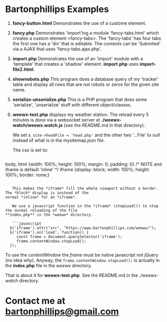 # Bartonphillips Examples

1. **fancy-button.html** Demonstrates the use of a custome element.

1. **fancy.php** Demonstrates 'import'ing a module 'fancy-tabs.html' which creates a custom
element &lt;fancy-tabs&gt;. The 'fancy-tabs' has four tabs the first one has a 'div'
that is editable. The contents can be 'Submited' via a AJAX that uses 'fancy-tabs.ajax.php'.

1. **import.php** Demonstrates the use of an 'import' module with a 'template' that creates a
'shadow' element. **import.php** uses **import-file2.html**.

1. **shownobots.php** This program does a database query of my 'tracker' table and display all
rows that are not robots or zeros for the given site name.

1. **serialize-unserialize.php** This is a PHP program that does some 'serialize', 'unserialize'
stuff with different object/classes.

1. **weewx-test.php** displays my weather station. The reload every 5 minutes is done via a websocket
server at **./weewx-watch/weewx.watch.js** (see the README.md in that directory). 

   We set `$_site->headFile = 'head.php'` and the other two '...File' to *null* instead
of what is in the mysitemap.json file.

   The css is set to:

   ```css
  body, html {width: 100%; height: 100%; margin: 0; padding: 0}
  /* NOTE and iframe is default 'inline' */
  iframe {display: block; width: 100%; height: 100%; border: none;}
```

   This makes the *iframe* fill the whole viewport without a border. The *block* display is instead of the
normal *inline* for an *iframe*.

   We use a javascript function in the *iframe* (stopLoad()) to stop the normal reloading of the file
**index.php** in the *weewx* directory.

   ```javascript
  $('iframe').attr("src", "https://www.bartonphillips.com/weewx/");
  $('iframe').on('load', function() {
     const frame = document.querySelector('iframe');
     frame.contentWindow.stopLoad();
  });
```

   To use the *contentWindow* the *frame* must be native javascript not jQuery (no idea why). Anyway,
the `frame.contentWindow.stopLoad();` is actually in the **index.php** file in the *weewx*
directory.

   That is about it for **weewx-test.php**. See the README.md in the *./weewx-watch* directory.

# Contact me at [bartonphillips@gmail.com](mailto:bartonphillips@gmail.com)
